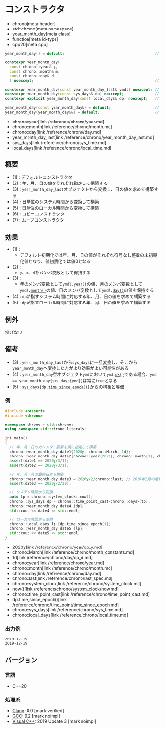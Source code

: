 # コンストラクタ
* chrono[meta header]
* std::chrono[meta namespace]
* year_month_day[meta class]
* function[meta id-type]
* cpp20[meta cpp]

```cpp
year_month_day() = default;                                         // (1) C++20

constexpr year_month_day(
  const chrono::year& y,
  const chrono::month& m,
  const chrono::day& d
  ) noexcept;                                                       // (2) C++20

constexpr year_month_day(const year_month_day_last& ymdl) noexcept; // (3) C++20
constexpr year_month_day(const sys_days& dp) noexcept;              // (4) C++20
constexpr explicit year_month_day(const local_days& dp) noexcept;   // (5) C++20

year_month_day(const year_month_day&) = default;                    // (6) C++20
year_month_day(year_month_day&&) = default;                         // (7) C++20
```
* chrono::year[link /reference/chrono/year.md]
* chrono::month[link /reference/chrono/month.md]
* chrono::day[link /reference/chrono/day.md]
* year_month_day_last[link /reference/chrono/year_month_day_last.md]
* sys_days[link /reference/chrono/sys_time.md]
* local_days[link /reference/chrono/local_time.md]

## 概要
- (1) : デフォルトコンストラクタ
- (2) : 年、月、日の値をそれぞれ指定して構築する
- (3) : `year_month_day_last`オブジェクトから変換し、日の値を求めて構築する
- (4) : 日単位のシステム時間から変換して構築
- (5) : 日単位のローカル時間から変換して構築
- (6) : コピーコンストラクタ
- (7) : ムーブコンストラクタ


## 効果
- (1) :
    - デフォルト初期化では年、月、日の値がそれぞれ符号なし整数の未初期化値となり、値初期化では値0となる
- (2) :
    - `y`、`m`、`d`をメンバ変数として保持する
- (3) :
    - 年のメンバ変数として`ymdl.`[`year()`](year.md)の値、月のメンバ変数として`ymdl.`[`month()`](month.md)の値、日のメンバ変数として`ymdl.`[`day()`](day.md)の値を保持する
- (4) : `dp`が指すシステム時間に対応する年、月、日の値を求めて構築する
- (5) : `dp`が指すローカル時間に対応する年、月、日の値を求めて構築する


## 例外
投げない


## 備考
- (3) : `year_month_day_last`から`sys_days`に一旦変換し、そこから`year_month_day`へ変換した方がより効率がよい可能性がある
- (4) : `year_month_day`型オブジェクト`ymd`において`ymd.`[`ok()`](ok.md)である場合、`ymd == year_month_day{sys_days{ymd}}`は常に`true`となる
- (5) : `sys_days{dp.`[`time_since_epoch()`](/reference/chrono/time_point/time_since_epoch.md)`}`からの構築と等価


### 例
```cpp example
#include <cassert>
#include <chrono>

namespace chrono = std::chrono;
using namespace std::chrono_literals;

int main()
{
  // 年、月、日のカレンダー要素を順に指定して構築
  chrono::year_month_day date1{2020y, chrono::March, 1d};
  chrono::year_month_day date2{chrono::year{2020}, chrono::month{3}, chrono::day{1}};
  assert(date1 == 2020y/3/1);
  assert(date2 == 2020y/3/1);

  // 年、月、月の最終日から構築
  chrono::year_month_day date3 = 2020y/2/chrono::last; // 2020年2月の最終日
  assert(date3 == 2020y/2/29);

  // システム時間から変換
  auto tp = chrono::system_clock::now();
  chrono::sys_days dp = chrono::time_point_cast<chrono::days>(tp);
  chrono::year_month_day date4 {dp};
  std::cout << date4 << std::endl;

  // ローカル時間から変換
  chrono::local_days lp {dp.time_since_epoch()};
  chrono::year_month_day date5 {lp};
  std::cout << date5 << std::endl;
}
```
* 2020y[link /reference/chrono/year/op_y.md]
* chrono::March[link /reference/chrono/month_constants.md]
* 1d[link /reference/chrono/day/op_d.md]
* chrono::year[link /reference/chrono/year.md]
* chrono::month[link /reference/chrono/month.md]
* chrono::day[link /reference/chrono/day.md]
* chrono::last[link /reference/chrono/last_spec.md]
* chrono::system_clock[link /reference/chrono/system_clock.md]
* now()[link /reference/chrono/system_clock/now.md]
* chrono::time_point_cast[link /reference/chrono/time_point_cast.md]
* dp.time_since_epoch()[link /reference/chrono/time_point/time_since_epoch.md]
* chrono::sys_days[link /reference/chrono/sys_time.md]
* chrono::local_days[link /reference/chrono/local_time.md]

### 出力例
```
2019-12-19
2019-12-19
```

## バージョン
### 言語
- C++20

### 処理系
- [Clang](/implementation.md#clang): 8.0 [mark verified]
- [GCC](/implementation.md#gcc): 9.2 [mark noimpl]
- [Visual C++](/implementation.md#visual_cpp): 2019 Update 3 [mark noimpl]
